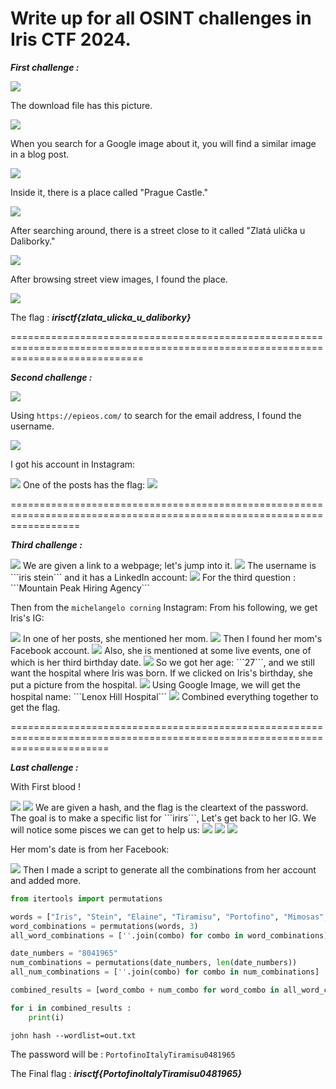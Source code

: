 # Write up for all OSINT challenges in Iris CTF 2024.
***First challenge :***


<img src="https://github.com/Yazan03/CTF-Writeups2024/blob/main/OSINT/IrisCTF/assets/1.png">

The download file has this picture.

<img src="https://github.com/Yazan03/CTF-Writeups2024/blob/main/OSINT/IrisCTF/assets/2.png">

When you search for a Google image about it, you will find a similar image in a blog post.  

<img src="https://github.com/Yazan03/CTF-Writeups2024/blob/main/OSINT/IrisCTF/assets/3%20(2).png">

Inside it, there is a place called "Prague Castle."

<img src="https://github.com/Yazan03/CTF-Writeups2024/blob/main/OSINT/IrisCTF/assets/4.png">

After searching around, there is a street close to it called "Zlatá ulička u Daliborky."

<img src="https://github.com/Yazan03/CTF-Writeups2024/blob/main/OSINT/IrisCTF/assets/5.png">

After browsing street view images, I found the place.

<img src="https://github.com/Yazan03/CTF-Writeups2024/blob/main/OSINT/IrisCTF/assets/6.png">

The flag : ***irisctf{zlata_ulicka_u_daliborky}***






===================================================================================================================================


***Second challenge :***

<img src="https://github.com/Yazan03/CTF-Writeups2024/blob/main/OSINT/IrisCTF/assets/7.png">

Using ```https://epieos.com/``` to search for the email address, I found the username.

<img src="https://github.com/Yazan03/CTF-Writeups2024/blob/main/OSINT/IrisCTF/assets/8.png">

I got his account in Instagram: 

<img src="https://github.com/Yazan03/CTF-Writeups2024/blob/main/OSINT/IrisCTF/assets/9.png">
One of the posts has the flag:


<img src="https://github.com/Yazan03/CTF-Writeups2024/blob/main/OSINT/IrisCTF/assets/10.png">





========================================================================================================================

***Third challenge :***

<img src="https://github.com/Yazan03/CTF-Writeups2024/blob/main/OSINT/IrisCTF/assets/11.png">
We are given a link to a webpage; let's jump into it.

<img src="https://github.com/Yazan03/CTF-Writeups2024/blob/main/OSINT/IrisCTF/assets/12.png">
The username is ```iris stein``` and it has a LinkedIn account: 

<img src="https://github.com/Yazan03/CTF-Writeups2024/blob/main/OSINT/IrisCTF/assets/13.png">
For the third question : ```Mountain Peak Hiring Agency```

Then from the ```michelangelo corning``` Instagram: From his following, we get Iris's IG: 

<img src="https://github.com/Yazan03/CTF-Writeups2024/blob/main/OSINT/IrisCTF/assets/14.png">
In one of her posts, she mentioned her mom.

<img src="https://github.com/Yazan03/CTF-Writeups2024/blob/main/OSINT/IrisCTF/assets/15.png">
Then I found her mom's Facebook account.

<img src="https://github.com/Yazan03/CTF-Writeups2024/blob/main/OSINT/IrisCTF/assets/16.png">
Also, she is mentioned at some live events, one of which is her third birthday date.

<img src="https://github.com/Yazan03/CTF-Writeups2024/blob/main/OSINT/IrisCTF/assets/17.png">
So we got her age: ```27```, and we still want the hospital where Iris was born. If we clicked on Iris's birthday, she put a picture from the hospital. 

<img src="https://github.com/Yazan03/CTF-Writeups2024/blob/main/OSINT/IrisCTF/assets/18.png">
Using Google Image, we will get the hospital name: ```Lenox Hill Hospital```

<img src="https://github.com/Yazan03/CTF-Writeups2024/blob/main/OSINT/IrisCTF/assets/19.png">
Combined everything together to get the flag. 







=============================================================================================================================

***Last challenge :***

With First blood !

<img src="https://github.com/Yazan03/CTF-Writeups2024/blob/main/OSINT/IrisCTF/assets/20.png">

<img src="https://github.com/Yazan03/CTF-Writeups2024/blob/main/OSINT/IrisCTF/assets/21.png">
We are given a hash, and the flag is the cleartext of the password. The goal is to make a specific list for ```irirs```, Let's get back to her IG. We will notice some pisces we can get to help us:

<img src="https://github.com/Yazan03/CTF-Writeups2024/blob/main/OSINT/IrisCTF/assets/22.png">
<img src="https://github.com/Yazan03/CTF-Writeups2024/blob/main/OSINT/IrisCTF/assets/23.png">
<img src="https://github.com/Yazan03/CTF-Writeups2024/blob/main/OSINT/IrisCTF/assets/24.png">

Her mom's date is from her Facebook: 

<img src="https://github.com/Yazan03/CTF-Writeups2024/blob/main/OSINT/IrisCTF/assets/26.png">
Then I made a script to generate all the combinations from her account and added more.

```py
from itertools import permutations

words = ["Iris", "Stein", "Elaine", "Tiramisu", "Portofino", "Mimosas", "Italy"]
word_combinations = permutations(words, 3)
all_word_combinations = [''.join(combo) for combo in word_combinations]

date_numbers = "8041965"
num_combinations = permutations(date_numbers, len(date_numbers))
all_num_combinations = [''.join(combo) for combo in num_combinations]

combined_results = [word_combo + num_combo for word_combo in all_word_combinations for num_combo in all_num_combinations]

for i in combined_results :
    print(i)
```

```john hash --wordlist=out.txt```

The password will be : ```PortofinoItalyTiramisu0481965```

The Final flag : ***irisctf{PortofinoItalyTiramisu0481965}***
